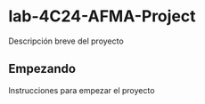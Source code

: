 # lab-4C24-AFMA-Project

Descripción breve del proyecto

## Empezando


Instrucciones para empezar el proyecto

